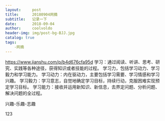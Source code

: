 ```yaml
---
layout:     post
title:      20180904网摘
subtitle:   记录一下
date:       2018-09-04
author:     coolvoldo
header-img: img/post-bg-BJJ.jpg
catalog: true
tags:
    -网摘 
---
```


https://www.jianshu.com/p/b4d676cfa95d
学习：通过阅读、听讲、思考、研究、实践等各种途径，获得知识或者技能的过程。
学习力，包括学习动力、学习毅力和学习能力。
学习动力：内在驱动力，主要包括学习需要、学习情感和学习兴趣。
学习毅力：学习意志，自觉地确定学习目标，持续行动，克服困难实现预定学习目标。
学习能力：接收并运用新知识、新信息，去界定问题、分析问题、解决问题的全过程。

兴趣-乐趣-志趣




123
